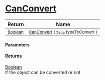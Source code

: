 # [CanConvert](./NetCoreFeatureDescriptorConverter-100664183.md)



| Return | Name | 
| --- | --- | 
| <sub>[Boolean](https://docs.microsoft.com/en-us/dotnet/api/System.Boolean)</sub> | <sub>[CanConvert](./NetCoreFeatureDescriptorConverter-100664183.md) ( [`Type`](https://docs.microsoft.com/en-us/dotnet/api/System.Type) typeToConvert )</sub> | 


#### Parameters

#### Returns
[Boolean](https://docs.microsoft.com/en-us/dotnet/api/System.Boolean)<br>
If the object can be converted or not